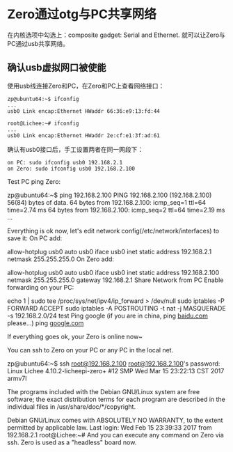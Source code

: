 # Zero通过otg与PC共享网络

在内核选项中勾选上：composite gadget: Serial and Ethernet.
就可以让Zero与PC通过usb共享网络。

## 确认usb虚拟网口被使能

使用usb线连接Zero和PC，在Zero和PC上查看网络接口：

```
zp@ubuntu64:~$ ifconfig 
...
usb0 Link encap:Ethernet HWaddr 66:36:e9:13:fd:44

root@Lichee:~# ifconfig 
...
usb0 Link encap:Ethernet HWaddr 2e:cf:e1:3f:ad:61
```

确认有usb0接口后，手工设置两者在同一网段下：

```
on PC: sudo ifconfig usb0 192.168.2.1
on Zero: sudo ifconfig usb0 192.168.2.100
```

Test PC ping Zero:

zp@ubuntu64:~$ ping 192.168.2.100
PING 192.168.2.100 (192.168.2.100) 56(84) bytes of data.
64 bytes from 192.168.2.100: icmp_seq=1 ttl=64 time=2.74 ms
64 bytes from 192.168.2.100: icmp_seq=2 ttl=64 time=2.19 ms
...

Everything is ok now, let's edit network config(/etc/network/interfaces) to save it:
On PC add:

allow-hotplug usb0
auto usb0
iface usb0 inet static
address 192.168.2.1
netmask 255.255.255.0
On Zero add:

allow-hotplug usb0
auto usb0
iface usb0 inet static
address 192.168.2.100
netmask 255.255.255.0
gateway 192.168.2.1
Share Network from PC
Enable forwarding on your PC:

echo 1 | sudo tee /proc/sys/net/ipv4/ip_forward > /dev/null
sudo iptables -P FORWARD ACCEPT
sudo iptables -A POSTROUTING -t nat -j MASQUERADE -s 192.168.2.0/24
test Ping google (if you are in china, ping [baidu.com](http://baidu.com/) please...)
ping [google.com](http://google.com/)

If everything goes ok, your Zero is online now~

You can ssh to Zero on your PC or any PC in the local net.

zp@ubuntu64:~$ ssh [root@192.168.2.100](mailto:root@192.168.2.100)
[root@192.168.2.100](mailto:root@192.168.2.100)'s password:
Linux Lichee 4.10.2-licheepi-zero+ #12 SMP Wed Mar 15 23:22:13 CST 2017 armv7l

The programs included with the Debian GNU/Linux system are free software;
the exact distribution terms for each program are described in the
individual files in /usr/share/doc/*/copyright.

Debian GNU/Linux comes with ABSOLUTELY NO WARRANTY, to the extent
permitted by applicable law.
Last login: Wed Feb 15 23:39:33 2017 from 192.168.2.1
root@Lichee:~#
And you can execute any command on Zero via ssh.
Zero is used as a "headless" board now.